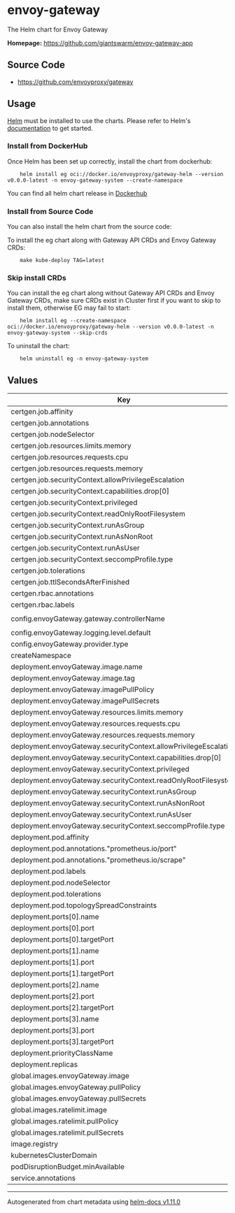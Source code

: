 # envoy-gateway

The Helm chart for Envoy Gateway

**Homepage:** <https://github.com/giantswarm/envoy-gateway-app>

## Source Code

* <https://github.com/envoyproxy/gateway>

## Usage

[Helm](https://helm.sh) must be installed to use the charts.
Please refer to Helm's [documentation](https://helm.sh/docs) to get started.

### Install from DockerHub

Once Helm has been set up correctly, install the chart from dockerhub:

``` shell
    helm install eg oci://docker.io/envoyproxy/gateway-helm --version v0.0.0-latest -n envoy-gateway-system --create-namespace
```
You can find all helm chart release in [Dockerhub](https://hub.docker.com/r/envoyproxy/gateway-helm/tags)

### Install from Source Code

You can also install the helm chart from the source code:

To install the eg chart along with Gateway API CRDs and Envoy Gateway CRDs:

``` shell
    make kube-deploy TAG=latest
```

### Skip install CRDs

You can install the eg chart along without Gateway API CRDs and Envoy Gateway CRDs, make sure CRDs exist in Cluster first if you want to skip to install them, otherwise EG may fail to start:

``` shell
    helm install eg --create-namespace oci://docker.io/envoyproxy/gateway-helm --version v0.0.0-latest -n envoy-gateway-system --skip-crds
```

To uninstall the chart:

``` shell
    helm uninstall eg -n envoy-gateway-system
```

## Values

| Key | Type | Default | Description |
|-----|------|---------|-------------|
| certgen.job.affinity | object | `{}` |  |
| certgen.job.annotations | object | `{}` |  |
| certgen.job.nodeSelector | object | `{}` |  |
| certgen.job.resources.limits.memory | string | `"500Mi"` |  |
| certgen.job.resources.requests.cpu | string | `"50m"` |  |
| certgen.job.resources.requests.memory | string | `"100Mi"` |  |
| certgen.job.securityContext.allowPrivilegeEscalation | bool | `false` |  |
| certgen.job.securityContext.capabilities.drop[0] | string | `"ALL"` |  |
| certgen.job.securityContext.privileged | bool | `false` |  |
| certgen.job.securityContext.readOnlyRootFilesystem | bool | `true` |  |
| certgen.job.securityContext.runAsGroup | int | `65534` |  |
| certgen.job.securityContext.runAsNonRoot | bool | `true` |  |
| certgen.job.securityContext.runAsUser | int | `65534` |  |
| certgen.job.securityContext.seccompProfile.type | string | `"RuntimeDefault"` |  |
| certgen.job.tolerations | list | `[]` |  |
| certgen.job.ttlSecondsAfterFinished | int | `30` |  |
| certgen.rbac.annotations | object | `{}` |  |
| certgen.rbac.labels | object | `{}` |  |
| config.envoyGateway.gateway.controllerName | string | `"gateway.envoyproxy.io/gatewayclass-controller"` |  |
| config.envoyGateway.logging.level.default | string | `"info"` |  |
| config.envoyGateway.provider.type | string | `"Kubernetes"` |  |
| createNamespace | bool | `false` |  |
| deployment.envoyGateway.image.name | string | `"envoyproxy-gateway"` |  |
| deployment.envoyGateway.image.tag | string | `"v1.2.1"` |  |
| deployment.envoyGateway.imagePullPolicy | string | `""` |  |
| deployment.envoyGateway.imagePullSecrets | list | `[]` |  |
| deployment.envoyGateway.resources.limits.memory | string | `"1024Mi"` |  |
| deployment.envoyGateway.resources.requests.cpu | string | `"100m"` |  |
| deployment.envoyGateway.resources.requests.memory | string | `"256Mi"` |  |
| deployment.envoyGateway.securityContext.allowPrivilegeEscalation | bool | `false` |  |
| deployment.envoyGateway.securityContext.capabilities.drop[0] | string | `"ALL"` |  |
| deployment.envoyGateway.securityContext.privileged | bool | `false` |  |
| deployment.envoyGateway.securityContext.readOnlyRootFilesystem | bool | `true` |  |
| deployment.envoyGateway.securityContext.runAsGroup | int | `65532` |  |
| deployment.envoyGateway.securityContext.runAsNonRoot | bool | `true` |  |
| deployment.envoyGateway.securityContext.runAsUser | int | `65532` |  |
| deployment.envoyGateway.securityContext.seccompProfile.type | string | `"RuntimeDefault"` |  |
| deployment.pod.affinity | object | `{}` |  |
| deployment.pod.annotations."prometheus.io/port" | string | `"19001"` |  |
| deployment.pod.annotations."prometheus.io/scrape" | string | `"true"` |  |
| deployment.pod.labels | object | `{}` |  |
| deployment.pod.nodeSelector | object | `{}` |  |
| deployment.pod.tolerations | list | `[]` |  |
| deployment.pod.topologySpreadConstraints | list | `[]` |  |
| deployment.ports[0].name | string | `"grpc"` |  |
| deployment.ports[0].port | int | `18000` |  |
| deployment.ports[0].targetPort | int | `18000` |  |
| deployment.ports[1].name | string | `"ratelimit"` |  |
| deployment.ports[1].port | int | `18001` |  |
| deployment.ports[1].targetPort | int | `18001` |  |
| deployment.ports[2].name | string | `"wasm"` |  |
| deployment.ports[2].port | int | `18002` |  |
| deployment.ports[2].targetPort | int | `18002` |  |
| deployment.ports[3].name | string | `"metrics"` |  |
| deployment.ports[3].port | int | `19001` |  |
| deployment.ports[3].targetPort | int | `19001` |  |
| deployment.priorityClassName | string | `nil` |  |
| deployment.replicas | int | `1` |  |
| global.images.envoyGateway.image | string | `"docker.io/envoyproxy/gateway:v1.2.1"` |  |
| global.images.envoyGateway.pullPolicy | string | `"IfNotPresent"` |  |
| global.images.envoyGateway.pullSecrets | list | `[]` |  |
| global.images.ratelimit.image | string | `"docker.io/envoyproxy/ratelimit:master"` |  |
| global.images.ratelimit.pullPolicy | string | `"IfNotPresent"` |  |
| global.images.ratelimit.pullSecrets | list | `[]` |  |
| image.registry | string | `"gsoci.azurecr.io"` |  |
| kubernetesClusterDomain | string | `"cluster.local"` |  |
| podDisruptionBudget.minAvailable | int | `0` |  |
| service.annotations | object | `{}` |  |

----------------------------------------------
Autogenerated from chart metadata using [helm-docs v1.11.0](https://github.com/norwoodj/helm-docs/releases/v1.11.0)

